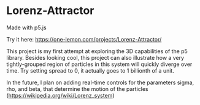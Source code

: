 # Lorenz-Attractor
 Made with p5.js
 
 Try it here: https://one-lemon.com/projects/Lorenz-Attractor/
 
 This project is my first attempt at exploring the 3D capabilities of the p5 library. Besides looking cool, this project can also illustrate how a very tightly-grouped region of particles in this system will quickly diverge over time. Try setting spread to 0, it actually goes to 1 billionth of a unit.

In the future, I plan on adding real-time controls for the parameters sigma, rho, and beta, that determine the motion of the particles (https://wikipedia.org/wiki/Lorenz_system)

